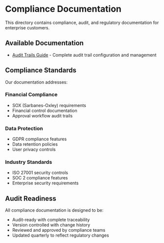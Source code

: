 # Compliance Documentation

This directory contains compliance, audit, and regulatory documentation for enterprise customers.

## Available Documentation

- [Audit Trails Guide](audit-trails.html) - Complete audit trail configuration and management

## Compliance Standards

Our documentation addresses:

### Financial Compliance
- SOX (Sarbanes-Oxley) requirements
- Financial control documentation
- Approval workflow audit trails

### Data Protection
- GDPR compliance features
- Data retention policies
- User privacy controls

### Industry Standards
- ISO 27001 security controls
- SOC 2 compliance features
- Enterprise security requirements

## Audit Readiness

All compliance documentation is designed to be:
- Audit-ready with complete traceability
- Version controlled with change history
- Reviewed and approved by compliance teams
- Updated quarterly to reflect regulatory changes